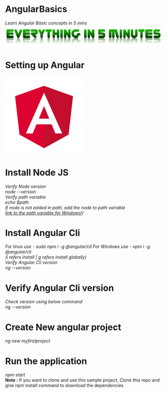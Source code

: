 # AngularBasics
*Learn Angular Basic concepts in 5 mins*
![Everything in 5 min](assets/everythingin5mins.png)
# Setting up Angular
![Angular](assets/angular.png)
# Install Node JS
*Verify Node version\
node --version\
Verify path variable\
echo $path\
If node is not added in path, add the node to path variable\
[link to the path variable for Windows!](https://helpdeskgeek.com/windows-10/add-windows-path-environment-variable/)*/
# Install Angular Cli
*For linux use - sudo npm i -g @angular/cli 
For Windows use - npm i -g @angular/cli\
(i refers install | g refers install globally)\
Verify Angular Cli version\
ng --version*
# Verify Angular Cli version
*Check version using below command \
ng --version*
# Create New angular project
*ng new myfirstproject*
# Run the application
*npm start*\
**Note :** If you want to clone and use this sample project, Clone this repo and give npm install command to download the dependencies


